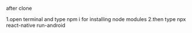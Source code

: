 after clone 

1.open terminal and type npm i for installing node modules
2.then type npx react-native run-android 
